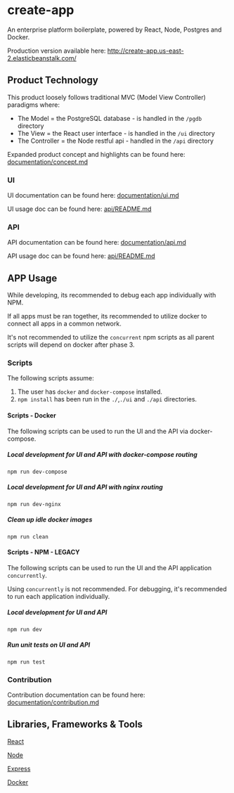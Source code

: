 # create-app

An enterprise platform boilerplate, powered by React, Node, Postgres and Docker.

Production version available here: http://create-app.us-east-2.elasticbeanstalk.com/

## Product Technology

This product loosely follows traditional MVC (Model View Controller) paradigms where:
   - The Model = the PostgreSQL database - is handled in the `/pgdb` directory
   - The View = the React user interface - is handled in the `/ui` directory
   - The Controller = the Node restful api  - handled in the `/api` directory

Expanded product concept and highlights can be found here: [documentation/concept.md](https://github.com/escobard/create-app/blob/master/documentation/concept.md)

### UI

UI documentation can be found here: [documentation/ui.md](https://github.com/escobard/create-app/blob/master/documentation/ui.md)

UI usage doc can be found here: [api/README.md](https://github.com/escobard/create-app/blob/master/ui/README.md)

### API 

API documentation can be found here: [documentation/api.md](https://github.com/escobard/create-app/blob/master/documentation/api.md)

API usage doc can be found here: [api/README.md](https://github.com/escobard/create-app/blob/master/api/README.md)

## APP Usage

While developing, its recommended to debug each app individually with NPM.

If all apps must be ran together, its recommended to utilize docker to connect all apps in a common network.

It's not recommended to utilize the `concurrent` npm scripts as all parent scripts will depend on docker after phase 3.

### Scripts

The following scripts assume:

1) The user has `docker` and `docker-compose` installed.
2) `npm install` has been run in the `./`,`./ui` and `./api` directories.

#### Scripts - Docker

The following scripts can be used to run the UI and the API via docker-compose.

##### Local development for UI and API with docker-compose routing

`npm run dev-compose`

##### Local development for UI and API with nginx routing

`npm run dev-nginx`

##### Clean up idle docker images

`npm run clean`

#### Scripts - NPM - LEGACY

The following scripts can be used to run the UI and the API application `concurrently`. 

Using `concurrently` is not recommended. For debugging, it's recommended to run each application individually.

##### Local development for UI and API

`npm run dev`

##### Run unit tests on UI and API

`npm run test`

### Contribution

Contribution documentation can be found here: [documentation/contribution.md](https://github.com/escobard/create-app/blob/master/documentation/contribution.md)

## Libraries, Frameworks & Tools

[React](https://reactjs.org/)

[Node](https://nodejs.org/en/)

[Express](https://expressjs.com/)

[Docker](https://www.docker.com/)

